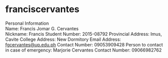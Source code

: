 # franciscervantes
Personal Information<br>
Name: Francis Jomar G. Cervantes <br>
Nickname: Francis
Student Number: 2015-08792 
Provincial Address: Imus, Cavite
College Address: New Dormitory
Email Address: fgcervantes@up.edu.ph 
Contact Number: 09053909428
Person to contact in case of emergency: Marjorie Cervantes
Contact Number: 09066982762
